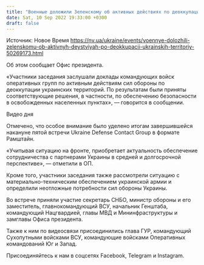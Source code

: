 ```yaml
---
title: "Военные доложили Зеленскому об активных действиях по деоккупации украинских территорий"
date: Sat, 10 Sep 2022 19:33:00 +0300
draft: false
---
```

Источник: Новое Время https://nv.ua/ukraine/events/voennye-dolozhili-zelenskomu-ob-aktivnyh-deystviyah-po-deokkupacii-ukrainskih-territoriy-50269173.html


Об этом сообщает Офис президента.

«Участники заседания заслушали доклады командующих войск оперативных групп по активным действиям сил обороны по деоккупации украинских территорий. По результатам были приняты соответствующие решения, в частности, по обеспечению безопасности в освобожденных населенных пунктах», — говорится в сообщении.

 Видео дня   

Отмечено, что особое внимание было уделено итогам завершившейся накануне пятой встречи Ukraine Defense Contact Group в формате Рамштайн.

«Учитывая ситуацию на фронте, приобретает актуальность обеспечение сотрудничества с партнерами Украины в средней и долгосрочной перспективе», — отметили в ОП.

Кроме того, участники заседания также рассмотрели ситуацию с материально-техническим обеспечением украинской армии и определили неотложные потребности сил обороны Украины.

Во встрече приняли участие секретарь СНБО, министр обороны и его заместитель, главнокомандующий ВСУ, начальник Генштаба, командующий Нацгвардией, главы МВД и Мининфраструктуры и замглавы Офиса президента.

Также к ним по видеосвязи присоединились глава ГУР, командующий Сухопутными войсками ВСУ, командующие войсками Оперативных командований Юг и Запад.

Присоединяйтесь к нам в соцсетях Facebook, Telegram и Instagram.
